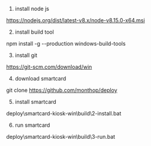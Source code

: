 
1) install node js

https://nodejs.org/dist/latest-v8.x/node-v8.15.0-x64.msi

2) install build tool

npm install -g --production windows-build-tools

3) install git

https://git-scm.com/download/win

4) download smartcard

git clone https://github.com/monthop/deploy

5) install smartcard

deploy\smartcard-kiosk-win\build\2-install.bat

6) run smartcard

deploy\smartcard-kiosk-win\build\3-run.bat
